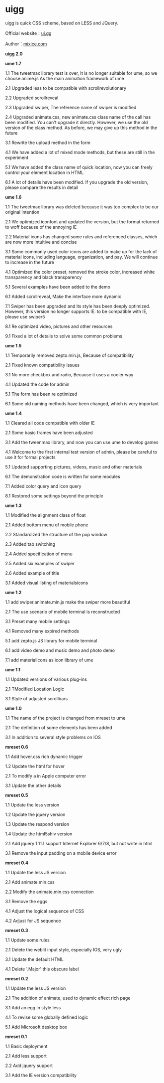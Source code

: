 # uigg

uigg is quick CSS scheme, based on LESS and JQuery.

Official website：[ui.gg](https://ui.gg/)

Author：[mixice.com](http://mixice.com/)

 **uigg 2.0**

 **ume 1.7**

1.1 The tweetmax library test is over, It is no longer suitable for ume, so we choose anime.js As the main animation framework of ume

2.1 Upgraded less to be compatible with scrollrevolutionary

2.2 Upgraded scrollreveal

2.3 Upgraded swiper, The reference name of swiper is modified

2.4 Upgraded animate.css, new animate.css class name of the call has been modified. You can't upgrade it directly. However, we use the old version of the class method. As before, we may give up this method in the future

3.1 Rewrite the upload method in the form

4.1 We have added a lot of mixed mode methods, but these are still in the experiment

5.1 We have added the class name of quick location, now you can freely control your element location in HTML

6.1 A lot of details have been modified. If you upgrade the old version, please compare the results in detail

 **ume 1.6**
 
1.1 The tweetmax library was deleted because it was too complex to be our original intention

2.1 We optimized iconfont and updated the version, but the format returned to woff because of the annoying IE

2.2 Material icons has changed some rules and referenced classes, which are now more intuitive and concise

3.1 Some commonly used color icons are added to make up for the lack of material icons, including language, organization, and pay. We will continue to increase in the future

4.1 Optimized the color preset, removed the stroke color, increased white transparency and black transparency

5.1 Several examples have been added to the demo

6.1 Added scrollreveal, Make the interface more dynamic

7.1 Swiper has been upgraded and its style has been deeply optimized. However, this version no longer supports IE. to be compatible with IE, please use swiper5

8.1 Re optimized video, pictures and other resources

9.1 Fixed a lot of details to solve some common problems

 **ume 1.5** 
 
1.1 Temporarily removed zepto.min.js, Because of compatibility

2.1 Fixed known compatibility issues

3.1 No more checkbox and radio, Because it uses a cooler way

4.1 Updated the code for admin

5.1 The form has been re optimized

6.1 Some old naming methods have been changed, which is very important

 **ume 1.4** 

1.1 Cleared all code compatible with older IE

2.1 Some basic frames have been adjusted

3.1 Add the tweenmax library, and now you can use ume to develop games

4.1 Welcome to the first internal test version of admin, please be careful to use it for formal projects

5.1 Updated supporting pictures, videos, music and other materials

6.1 The demonstration code is written for some modules

7.1 Added color query and icon query

8.1 Restored some settings beyond the principle

 **ume 1.3** 

1.1 Modified the alignment class of float

2.1 Added bottom menu of mobile phone

2.2 Standardized the structure of the pop window

2.3 Added tab switching

2.4 Added specification of menu

2.5 Added six examples of swiper

2.6 Added example of title

3.1 Added visual listing of materialsicons

 **ume 1.2** 

1.1 add swiper.animate.min.js make the swiper more beautiful

2.1 The use scenario of mobile terminal is reconstructed

3.1 Preset many mobile settings

4.1 Removed many expired methods

5.1 add zepto.js JS library for mobile terminal

6.1 add video demo and music demo and photo demo

7.1 add materialIcons as icon library of ume

 **ume 1.1** 

1.1 Updated versions of various plug-ins

2.1 TModified Location Logic

3.1 Style of adjusted scrollbars

 **ume 1.0** 

1.1 The name of the project is changed from mreset to ume

2.1 The definition of some elements has been added

3.1 In addition to several style problems on IOS

 **mreset 0.6** 

1.1 Add hover.css rich dynamic trigger

1.2 Update the html for hover

2.1 To modify a in Apple computer error

3.1 Update the other details

 **mreset 0.5** 

1.1 Update the less version

1.2 Update the jquery version

1.3 Update the respond version

1.4 Update the html5shiv version

2.1 Add jquery 1.11.1 support Internet Explorer 6/7/8, but not write in html

3.1 Remove the input padding on a mobile device error

 **mreset 0.4** 

1.1 Update the less JS version

2.1 Add animate.min.css

2.2 Modify the animate.min.css connection

3.1 Remove the eggs

4.1 Adjust the logical sequence of CSS

4.2 Adjust for JS sequence

 **mreset 0.3** 

1.1 Update some rules

2.1 Delete the weblit input style, especially IOS, very ugly

3.1 Update the default HTML

4.1 Delete '.Major' this obscure label

 **mreset 0.2** 

1.1 Update the less JS version

2.1 The addition of animate, used to dynamic effect rich page

3.1 Add an egg in style.less

4.1 To revise some globally defined logic

5.1 Add Microsoft desktop box

 **mreset 0.1** 

1.1 Basic deployment

2.1 Add less support

2.2 Add jquery support

3.1 Add the IE version compatibility
